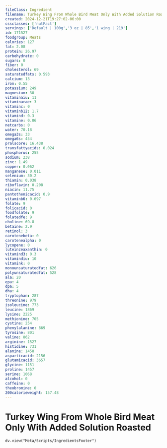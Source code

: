 ```yaml
---
fileClass: Ingredient
filename: Turkey Wing From Whole Bird Meat Only With Added Solution Roasted
created: 2024-12-21T19:27:02-06:00
cssclasses: ['nutFact']
servings: ['Default | 100g','3 oz | 85','1 wing | 219']
id: 171527
foodgroup: Meats
calories: 127
fat: 2.08
protein: 26.97
carbohydrate: 0
sugars: 0
fiber: 0
cholesterol: 69
saturatedfats: 0.593
calcium: 13
iron: 0.55
potassium: 249
magnesium: 30
vitaminaiu: 11
vitaminarae: 3
vitaminc: 0
vitaminb12: 1.7
vitamind: 0.3
vitamine: 0.06
netcarbs: 0
water: 70.18
omega3s: 33
omega6s: 454
pralscore: 16.438
transfattyacids: 0.024
phosphorus: 255
sodium: 238
zinc: 1.49
copper: 0.062
manganese: 0.011
selenium: 30.2
thiamin: 0.038
riboflavin: 0.208
niacin: 11.75
pantothenicacid: 0.9
vitaminb6: 0.697
folate: 9
folicacid: 0
foodfolate: 9
folatedfe: 9
choline: 69.8
betaine: 2.9
retinol: 3
carotenebeta: 0
carotenealpha: 0
lycopene: 0
luteinzeaxanthin: 0
vitamind3: 0.3
vitamindiu: 10
vitamink: 0
monounsaturatedfat: 626
polyunsaturatedfat: 528
ala: 20
epa: 4
dpa: 5
dha: 4
tryptophan: 287
threonine: 979
isoleucine: 773
leucine: 1869
lysine: 2225
methionine: 705
cystine: 254
phenylalanine: 869
tyrosine: 801
valine: 862
arginine: 1527
histidine: 731
alanine: 1458
asparticacid: 2156
glutamicacid: 3657
glycine: 1151
proline: 1457
serine: 1068
alcohol: 0
caffeine: 0
theobromine: 0
200calorieweight: 157.48
---
```


# Turkey Wing From Whole Bird Meat Only With Added Solution Roasted

```dataviewjs
dv.view("Meta/Scripts/IngredientsFooter")
```